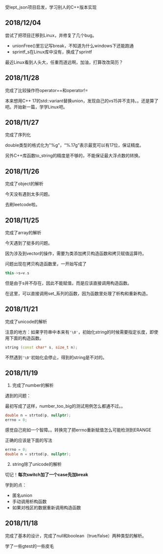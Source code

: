 受lept_json项目启发，学习别人的C++版本实现

## 2018/12/04

尝试了把项目迁移到Linux，并修复了几个bug。

- unionFree()里忘记写break，不知道为什么windows下还能跑通
- sprintf_s在Linux库中没有，换成了sprintf

最近Linux看到人头大，任重而道远啊，加油，打算改改简历？

## 2018/11/28

完成了比较操作符operator==和operator!=

本来想用C++ 17的std::variant替换union，发现自己的vs15并不支持。。还是算了吧。开始新一篇，学学Linux吧。

## 2018/11/27

完成了序列化

double类型的格式化为"%g"，“%.17g”表示最宽可以有17位，保证精度。

另外C++库函数to_string的精度是不够的，不能保证最大浮点数的转换。

## 2018/11/26

完成了object的解析

今天没有遇到太多问题。

去刷leetcode啦。

## 2018/11/25

完成了array的解析

今天遇到了挺多的问题。

因为涉及到vector的操作，需要为类添加拷贝构造函数和拷贝赋值运算符。

问题出现在拷贝构造函数里，一开始写成了

```c++
this->s=v.s
```

但是由于s并不存在，因此不能赋值，而是应该直接调用构造函数。

在这里，可以直接调用set_系列的函数，因为函数里处理了析构和重新构造。

## 2018/11/21

完成了unicode的解析

注意的地方：如果字符串中本来有`'\0'`，初始化string的时候需要指定长度，即使用下面的构造函数。

```c++
string (const char* s, size_t n);
```

不然遇到`'\0'`初始化会停止，得到的string是不对的。

## 2018/11/19

1. 完成了number的解析

遇到的问题：

最初写成了这样，number_too_big的测试用例怎么都通不过。。

```c++
double n = strtod(p, nullptr);
errno = 0;
```

感觉自己宛如一个智障。。转换完了把errno重新赋值怎么可能检测到ERANGE

正确的应该是下面的写法

```c++
errno = 0;
double n = strtod(p, nullptr);
```
2. string除了unicode的解析

切记！**每次switch加了一个case先加break**

学到的点：

- 匿名union
- 手动调用析构函数
- 如果对栈区的数据重新调用构造函数

## 2018/11/18

完成了基本的设计，完成了null和boolean（true/false）两种类型的解析。

学了一些gtest的一些皮毛